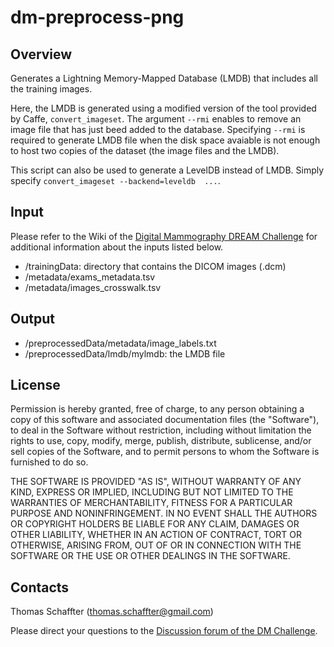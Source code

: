 # dm-preprocess-png
## Overview
Generates a Lightning Memory-Mapped Database (LMDB) that includes all the training images.

Here, the LMDB is generated using a modified version of the tool provided by Caffe, `convert_imageset`. The argument `--rmi` enables to remove an image file that has just beed added to the database. Specifying `--rmi` is required to generate LMDB file when the disk space avaiable is not enough to host two copies of the dataset (the image files and the LMDB).

This script can also be used to generate a LevelDB instead of LMDB. Simply specify `convert_imageset --backend=leveldb  ...`.

## Input
Please refer to the Wiki of the [Digital Mammography DREAM Challenge](https://www.synapse.org/#!Synapse:syn4224222) for additional information about the inputs listed below.

- /trainingData: directory that contains the DICOM images (.dcm)
- /metadata/exams\_metadata.tsv
- /metadata/images\_crosswalk.tsv

## Output
- /preprocessedData/metadata/image_labels.txt
- /preprocessedData/lmdb/mylmdb: the LMDB file

## License
Permission is hereby granted, free of charge, to any person obtaining a copy of this software and associated documentation files (the "Software"), to deal in the Software without restriction, including without limitation the rights to use, copy, modify, merge, publish, distribute, sublicense, and/or sell copies of the Software, and to permit persons to whom the Software is furnished to do so.

THE SOFTWARE IS PROVIDED "AS IS", WITHOUT WARRANTY OF ANY KIND, EXPRESS OR IMPLIED, INCLUDING BUT NOT LIMITED TO THE WARRANTIES OF MERCHANTABILITY, FITNESS FOR A PARTICULAR PURPOSE AND NONINFRINGEMENT. IN NO EVENT SHALL THE AUTHORS OR COPYRIGHT HOLDERS BE LIABLE FOR ANY CLAIM, DAMAGES OR OTHER LIABILITY, WHETHER IN AN ACTION OF CONTRACT, TORT OR OTHERWISE, ARISING FROM, OUT OF OR IN CONNECTION WITH THE SOFTWARE OR THE USE OR OTHER DEALINGS IN THE SOFTWARE.

## Contacts
Thomas Schaffter (thomas.schaffter@gmail.com)

Please direct your questions to the [Discussion forum of the DM Challenge](https://www.synapse.org/#!Synapse:syn4224222/discussion/default).
